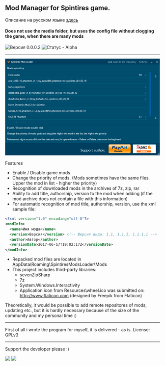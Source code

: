 ﻿## Mod Manager for Spintires game.

Описание на русском языке [здесь](https://github.com/likemute/SpintiresModsLoader/blob/master/Readme.md)

#### Does not use the media folder, but uses the config file without clogging the game, when there are many mods

![Версия 0.0.0.2](https://img.shields.io/badge/Version-0.0.0.1-green.svg)
![Статус - Alpha](https://img.shields.io/badge/Status-Alpha-yellow.svg)

---

![screenshot](https://raw.githubusercontent.com/likemute/SpintiresModsLoader/master/images/screenshot_en.png)

Features
* Enable / Disable game mods
* Change the priority of mods. (Mods sometimes have the same files. Upper the mod in list - higher the priority)
* Recognition of downloaded mods in the archives of 7z, zip, rar
* Ability to add title, authorship, version to the mod when adding (if the mod archive does not contain a file with this information)
* For automatic recognition of mod title, authorship, version, use the xml sample file:
```xml
<?xml version="1.0" encoding="utf-8"?>
<modInfo>
  <name>Имя мода</name>
  <version>Версия</version> <!-- Версия вида: 1.1, 1.1.1, 1.1.1.1 -->
  <author>Автор</author>
  <versionDate>2017-06-17T19:02:17Z</versionDate>
</modInfo>
```

  * Repacked mod files are located in AppData\Roaming\SpintiresModsLoader\Mods
  * This project includes third-party libraries: 
    * sevenZipSharp
    * 7z
    * System.Windows.Interactivity
    * Application icon from Resources\wheel.ico was submitted on: http://www.flaticon.com (designed by Freepik from Flaticon)


Theoretically, it would be possible to add remote repositores of mods, updating etc., but it is hardly necessary because of the size of the community and my personal time :)

---

First of all i wrote the program for myself, it is delivered - as is. License: GPLv3

---
Support the developer please :)

[<img src="https://img.shields.io/badge/donate-Paypal-blue.svg">](https://www.paypal.com/cgi-bin/webscr?cmd=_s-xclick&hosted_button_id=QFPDXQMZGMHKA)
[<img src="https://img.shields.io/badge/donate-Yandex-orange.svg">](http://yasobe.ru/na/likemute)